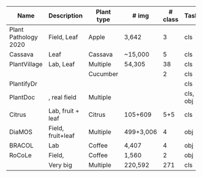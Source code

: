 | Name                 | Description       | Plant type | # img     | # class | Task     | Paper                                                                                   | Dataset                                                                                 |
|----------------------|-------------------|------------|-----------|---------|----------|-----------------------------------------------------------------------------------------|-----------------------------------------------------------------------------------------|
| Plant Pathology 2020 | Field, Leaf       | Apple      | 3,642     | 3       | cls      | [Paper](https://bsapubs.onlinelibrary.wiley.com/doi/pdfdirect/10.1002/aps3.11390)       | [Dataset](https://www.kaggle.com/competitions/plant-pathology-2020-fgvc7/data)          |
| Cassava              | Leaf              | Cassava    | ~15,000   | 5       | cls      |                                                                                         | [Dataset](https://www.kaggle.com/competitions/cassava-leaf-disease-classification/data) |
| PlantVillage         | Lab, Leaf         | Multiple   | 54,305    | 38      | cls      | [Paper](https://arxiv.org/abs/1511.08060)                                               | [Dataset](https://github.com/spMohanty/PlantVillage-Dataset/tree/master/raw/color)      |
|                      |                   | Cucumber   |           | 2       | cls      |                                                                                         |[Dataset](https://www.kaggle.com/datasets/kareem3egm/cucumber-plant-diseases-dataset)|
| PlantifyDr           |                   |            |           |         | cls      |                                                                                         | [Dataset](https://www.kaggle.com/datasets/lavaman151/plantifydr-dataset)                |
| PlantDoc             | , real field      | Multiple   |           |         | cls, obj | [Paper](https://dl.acm.org/doi/pdf/10.1145/3371158.3371196)                             | [Dataset](https://github.com/pratikkayal/PlantDoc-Dataset)                              |
| Citrus               | Lab, fruit + leaf | Citrus     | 105+609   | 5+5     | cls      | [Paper](https://www.sciencedirect.com/science/article/pii/S2352340919306948?via%3Dihub)                                                                               | [Dataset](https://data.mendeley.com/datasets/3f83gxmv57/2)                              |
| DiaMOS               | Field, fruit+leaf | Multiple   | 499+3,006 | 4       | obj      | [Paper](https://doi.org/10.5281/zenodo.5557313)                                         | [Dataset](https://doi.org/10.5281/zenodo.5557313)                                       |
| BRACOL               | Lab               | Coffee     | 4,407     | 4       | obj      | [Paper](https://arxiv.org/abs/1907.11561)                                               | [Dataset](https://data.mendeley.com/datasets/yy2k5y8mxg/1)                              |
| RoCoLe               | Field,            | Coffee     | 1,560     | 2       | obj      | [Paper](https://www.sciencedirect.com/science/article/pii/S2352340919307693?via%3Dihub) | [Dataset](https://data.mendeley.com/datasets/c5yvn32dzg/2)                              |
|                      | Very big          | Multiple   | 220,592   | 271     | cls      | [Paper](https://ieeexplore.ieee.org/stamp/stamp.jsp?arnumber=9325065&tag=1)             |No|
